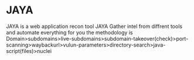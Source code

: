 # JAYA
JAYA is a web application recon tool 
JAYA Gather intel from diffrent tools and automate everything for you 
the methodology is 
Domain>subdomains>live-subdomains>subdomain-takeover(check)>port-scanning>waybackurl>vulun-parameters>directory-search>java-script(files)>nuclei
